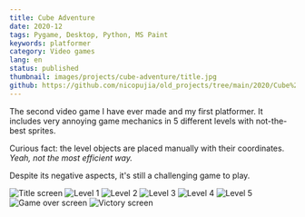 ```yaml
---
title: Cube Adventure
date: 2020-12
tags: Pygame, Desktop, Python, MS Paint
keywords: platformer
category: Video games
lang: en
status: published
thumbnail: images/projects/cube-adventure/title.jpg
github: https://github.com/nicopujia/old_projects/tree/main/2020/Cube%20Adventure
---
```


The second video game I have ever made and my first platformer. It includes very annoying game mechanics in 5 different levels with not-the-best sprites.

Curious fact: the level objects are placed manually with their coordinates. *Yeah, not the most efficient way.*

Despite its negative aspects, it's still a challenging game to play.

![Title screen]({static}/images/projects/cube-adventure/title.jpg)
![Level 1]({static}/images/projects/cube-adventure/level-1.jpg)
![Level 2]({static}/images/projects/cube-adventure/level-2.jpg)
![Level 3]({static}/images/projects/cube-adventure/level-3.jpg)
![Level 4]({static}/images/projects/cube-adventure/level-4.jpg)
![Level 5]({static}/images/projects/cube-adventure/level-5.jpg)
![Game over screen]({static}/images/projects/cube-adventure/game-over.jpg)
![Victory screen]({static}/images/projects/cube-adventure/victory.jpg)
